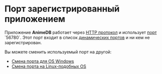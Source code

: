 # Порт зарегистрированный приложением

Приложение **AnimeDB** работает через [HTTP протокол](http://ru.wikipedia.org/wiki/HTTP) и использует
[порт](http://ru.wikipedia.org/wiki/Порт_\(компьютерные_сети\)) `56780`. Этот порт входит в список
[динамических портов](http://ru.wikipedia.org/wiki/Динамический_порт) и ни кем не зарегистрирован.

Вы можете сменить используемый порт на другой:

- [Смена порта для OS Windows](/ru/user/install/source/windows.md#change-port)
- [Смена порта на Linux-подобных OS](/ru/user/install/source/nix.md#change-port)